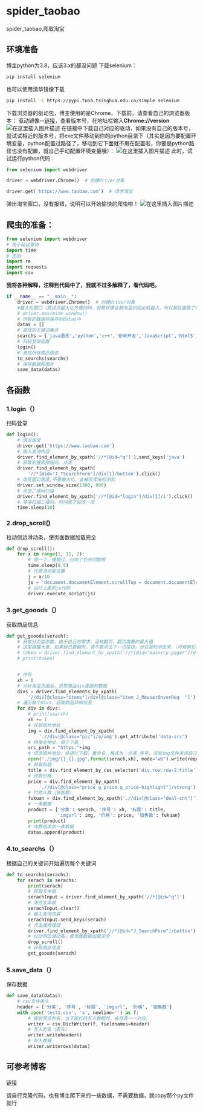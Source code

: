 # spider_taobao
spider_taobao,爬取淘宝

## 环境准备
博主python为3.8，应该3.x的都没问题
下载selenium：

```bash
pip install selenium
```
也可以使用清华镜像下载

```bash
pip install -i https://pypi.tuna.tsinghua.edu.cn/simple selenium
```
下载浏览器的驱动包，博主使用的是Chrome，下载前，请查看自己的浏览器版本：
驱动镜像--[链接](http://npm.taobao.org/mirrors/chromedriver)，查看版本号，在地址栏输入**Chrome://version**
![在这里插入图片描述](https://img-blog.csdnimg.cn/20200728203701670.png?x-oss-process=image/watermark,type_ZmFuZ3poZW5naGVpdGk,shadow_10,text_aHR0cHM6Ly9ibG9nLmNzZG4ubmV0L3FxXzQ1MjEzOTg2,size_16,color_FFFFFF,t_70)
在链接中下载自己对应的驱动，如果没有自己的版本号，就试试相近的版本号，将exe文件移动到你的python目录下（其实是因为要配置环境变量，python配置过路径了，移动到它下面就不用在配置啦，你要是python路径也没有配置，就自己手动配置环境变量哦）：
![在这里插入图片描述](https://img-blog.csdnimg.cn/20200728204047253.png?x-oss-process=image/watermark,type_ZmFuZ3poZW5naGVpdGk,shadow_10,text_aHR0cHM6Ly9ibG9nLmNzZG4ubmV0L3FxXzQ1MjEzOTg2,size_16,color_FFFFFF,t_70)
此时，试试运行python代码：

```python
from selenium import webdriver

driver = webdriver.Chrome()  # 创建driver对象

driver.get('https://www.taobao.com')  # 请求淘宝

```
弹出淘宝窗口，没有报错，说明可以开始愉快的爬虫啦！
![在这里插入图片描述](https://img-blog.csdnimg.cn/2020072820464925.png?x-oss-process=image/watermark,type_ZmFuZ3poZW5naGVpdGk,shadow_10,text_aHR0cHM6Ly9ibG9nLmNzZG4ubmV0L3FxXzQ1MjEzOTg2,size_16,color_FFFFFF,t_70)
## 爬虫的准备：

```python
from selenium import webdriver
# 用于延迟等待
import time
# 正则
import re
import requests
import csv
```
**我将各种解释，注释到代码中了，我就不过多解释了，看代码吧。**
```python
if __name__ == "__main__":
    driver = webdriver.Chrome()  # 创建driver对象
    #最大化窗口（我试过最大化方便扫码，但是好像会被淘宝识别出机器人，所以我后面换了种方法）
    # driver.maximize_window()  
    # 所有的数据将保存到datas中
    datas = []
    # 查找的关键词集合
    searchs = {'java语言','python','c++','安卓开发','JavaScript','html5','vue','人工智能与机器学习','数据结构','node.js','linux','计算机组成原理','汇编原理','swift语言','go语言'}
    # 扫码登录函数
    login()
    # 查找所有商品信息
    to_searchs(searchs)
    # 保存数据和图片
    save_data(datas)

```
## 各函数
### 1.login（）

扫码登录

```python
def login():
    # 请求淘宝
    driver.get('https://www.taobao.com')  
    # 输入查询内容
    driver.find_element_by_xpath('//*[@id="q"]').send_keys('java')
    # 获取到搜索按钮后，点击
    driver.find_element_by_xpath(
        '//*[@id="J_TSearchForm"]/div[1]/button').click()
    # 改变窗口宽度,不要最大化，会被反爬虫检测到
    driver.set_window_size(1300, 800)
    # 点击二维码扫描
    driver.find_element_by_xpath('//*[@id="login"]/div[1]/i').click()
    # 等待扫描二维码，时间短了就改一改
    time.sleep(10)

```

### 2.drop_scroll()
拉动侧边滑动条，使页面数据加载完全
```python
def drop_scroll():
    for x in range(1, 11, 2):
        # 停一下，慢慢拉，拉快了会出问题哦
        time.sleep(0.5)
        # 代表滑动条位置
        j = x/10
        js = 'document.documentElement.scrollTop = document.documentElement.scrollHeight * %f' % j
        # 运行上面的js代码
        driver.execute_script(js)

```

### 3.get_gooods（）
获取商品信息
```python
def get_gooods(serach):
    # 获取分页面总数，由于自己的需求，没有翻页，翻页需要的最大值
    # 这里提醒大家，如果自己要翻页，请不要点击下一页按钮，也会被检测出来，（可观察后，改变地址栏）
    # token = driver.find_element_by_xpath('//*[@id="mainsrp-pager"]/div/div/div/div[1]').text
    # print(token)


    # 序号
    xh = 0
    # 分析淘宝页面后，获取商品div里面的数据
    divs = driver.find_elements_by_xpath(
        '//div[@class="items"]/div[@class="item J_MouserOnverReq  "]')
    # 遍历每个divs，获取商品详细信息
    for div in divs:
        # print(search)
        xh += 1
        # 获取图片地址
        img = div.find_element_by_xpath(
            './/div[@class="pic"]/a/img').get_attribute('data-src')
        # 拼接全地址，用于下载
        src_path = "https:"+img
        # 请求图片地址，并进行下载，重命名，格式为：分类_序号，没有img文件夹请自己新建
        open("./img/{}_{}.jpg".format(serach,xh), mode="wb").write(requests.get(src_path).content)
        # 获取标题
        title = div.find_element_by_css_selector('div.row.row-2.title').text
        # 获取价格
        price = div.find_element_by_xpath(
            './/div[@class="price g_price g_price-highlight"]/strong').text+'元'
        # 付款人数（销售数）
        fukuan = div.find_element_by_xpath('.//div[@class="deal-cnt"]').text
        # 一条数据
        product = {'分类': serach, '序号': xh, '标题': title,
                   'imgurl': img, '价格': price, '销售数': fukuan}
        print(product)
        # 向数组添加一条数据
        datas.append(product)
```

### 4.to_searchs（）
根据自己的关键词开始遍历每个关键词
```python
def to_searchs(serachs):
    for serach in serachs:
        print(serach)
        # 获取文本框
        serachInput = driver.find_element_by_xpath('//*[@id="q"]')
        # 清空文本框
        serachInput.clear()
        # 输入查询内容
        serachInput.send_keys(serach)
        # 点击搜索按钮
        driver.find_element_by_xpath('//*[@id="J_SearchForm"]/button').click()
        # 拉动侧边滑动条，使页面数据加载完全
        drop_scroll()
        # 获取商品信息
        get_gooods(serach)
```

### 5.save_data（）
保存数据
```python
def save_data(datas):
    # csv文件表头
    header = ['分类', '序号', '标题', 'imgurl', '价格', '销售数']
    with open('test1.csv', 'a', newline='') as f:
        # 提前预览列名，当下面代码写入数据时，会将其一一对应。
        writer = csv.DictWriter(f, fieldnames=header)
        # 写入列名（表头）
        writer.writeheader() 
        # 写入数据
        writer.writerows(datas)  

```

## 可参考博客
[链接](https://blog.csdn.net/qq_45213986)

请自行克隆代码，也有博主爬下来的一些数据，不需要数据，就copy那个py文件就行